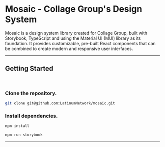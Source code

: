 # Mosaic - Collage Group's Design System
Mosaic is a design system library created for Collage Group, built with Storybook, TypeScript and using the Material UI (MUI) library as its foundation. It provides customizable, pre-built React components that can be combined to create modern and responsive user interfaces. 

---
## Getting Started
<br />

### Clone the repository.
```bash
git clone git@github.com:LatinumNetwork/mosaic.git
```

### Install dependencies.
```bash
npm install
```

```bash
npm run storybook
```

---
